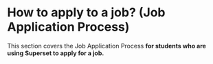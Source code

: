 # How to apply to a job? \(Job Application Process\)

This section covers the Job Application Process **for students who are using Superset to apply for a job.**


